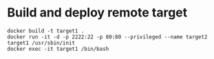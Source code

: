# Build and deploy remote target
```
docker build -t target1 .
docker run -it -d -p 2222:22 -p 80:80 --privileged --name target2 target1 /usr/sbin/init
docker exec -it target1 /bin/bash
```